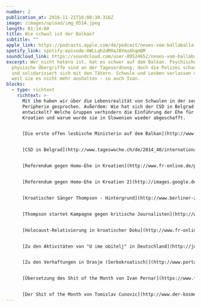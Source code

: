 ```yaml
---
number: 2
publication_at: 2016-11-21T16:08:30.316Z
image: /images/upload/img_0514.jpeg
length: 01:14:00
title: Wie schwul ist der Balkan?
subtitle: ""
apple_link: https://podcasts.apple.com/de/podcast/neues-vom-ballaballa-balkan-episode-02-wie-schwul-ist/id1170436903?i=1000378093014
spotify_link: spotify:episode:0WLLqh2dMXaJ8YmzAhqmQM
soundcloud_link: https://soundcloud.com/user-89524652/neues-vom-ballaballa-balkan-episode-02-wie-schwul-ist-der-balkan
excerpt: Wer nicht hetero ist, hat es schwer auf dem Balkan. Psychische und
  physische Übergriffe sind an der Tagesordnung, doch die Polizei schaut oft weg
  und solidarisiert sich mit den Tätern. Schwule und Lesben verlassen das Land,
  weil sie es nicht mehr aushalten - so auch Ivan.
blocks:
  - type: richtext
    richtext: >-
      Mit ihm haben wir über die Lebensrealität von Schwulen in der serbischen
      Peripherie gesprochen. Außerdem: Wie hat sich der CSD in Belgrad
      entwickelt? Welche Gruppen verhindern die Einführung der Ehe für alle in
      Kroatien und warum wurde sie in Slowenien wieder abgeschafft.


      [Die erste offen lesbische Ministerin auf dem Balkan](http://www.tageswoche.ch/de/2016_34/international/727305/)


      [CSD in Belgrad](http://www.tageswoche.ch/de/2014_40/international/669421/)


      [Referendum gegen Homo-Ehe in Kroatien](http://www.fr-online.de/politik/kroatien-homo-ehe-moderner--homophober-balkan,1472596,25477290.html)


      [Referendum gegen Homo-Ehe in Kroatien 2](http://images.google.de/imgres?imgurl=http%3A%2F%2Fwww.siegessaeule.de%2Fuploads%2Fpics%2FMars_23_Marija_Feldi.jpg&imgrefurl=http%3A%2F%2Fwww.siegessaeule.de%2Fno_cache%2Fen%2Fnewscomments%2Farticle%2F708-traurig-und-sinnlos-kroatiens-premierminister-zoran-milanovic-ueber-das-referendum-ge.html%3FPHPSESSID%3D02d90166e86c8acf214cd34c58439873&h=363&w=545&tbnid=QshfvMeZQU6aoM%3A&vet=1&docid=fR8_18yrLguhaM&itg=1&ei=XKYyWI7nEYexUaidkZgN&tbm=isch&client=firefox-b&iact=rc&uact=3&dur=1128&page=0&start=0&ndsp=6&ved=0ahUKEwiOhdfXrbnQAhWHWBQKHahOBNMQMwgfKAIwAg&bih=635&biw=1366)


      [Kroatischer Sänger Thompson - Hintergrund](http://www.berliner-zeitung.de/kultur/musik/kroatischer-saenger-thompson-das-spiel-mit-der-doppeldeutigkeit-1209244)


      [Thompson startet Kampagne gegen kritische Journalisten](http://www.fr-online.de/medien/rockmusiker-thompson-aus-kroatien-kampagne-gegen-journalisten,1473342,26995644.html)


      [Holocaust-Relativierung in kroatischer Doku](http://www.fr-online.de/frankfurt/kz-jasenovac-holocaust-relativierung-in-kroatischer-doku,1472798,34139458.html)


      [Zu den Aktivitäten von "U ime obitelj" in Deutschland](http://jungle-world.com/artikel/2016/19/53999.html)


      [Zu den Verhaftungen in Orasje (Serbokroatisch)](http://www.portalnovosti.com/kako-su-harali-nasi-decki)


      [Übersetzung des Shit of the Month von Ivan Pernar](https://www.facebook.com/photo.php?fbid=1273568429353224&set=a.144698412240237.24823.100001002375795&type=3&theater)


      [Der Shit of the Month von Tomislav Cunovic](http://www.der-kosmopolit.de/2013/01/gastbeitrag-von-tomislav-cunovic.html)
---
```

